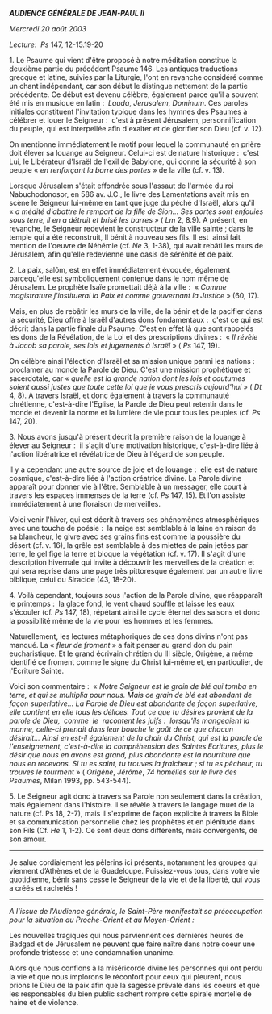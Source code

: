 ***AUDIENCE GÉNÉRALE DE JEAN-PAUL II***

*Mercredi 20 août 2003*

*Lecture*:  *Ps* 147, 12-15.19-20

1. Le Psaume qui vient d'être proposé à notre méditation constitue la deuxième partie du précédent Psaume 146. Les antiques traductions grecque et latine, suivies par la Liturgie, l'ont en revanche considéré comme un chant indépendant, car son début le distingue nettement de la partie précédente. Ce début est devenu célèbre, également parce qu'il a souvent été mis en musique en latin :  *Lauda*, *Jerusalem*, *Dominum*. Ces paroles initiales constituent l'invitation typique dans les hymnes des Psaumes à célébrer et louer le Seigneur :  c'est à présent Jérusalem, personnification du peuple, qui est interpellée afin d'exalter et de glorifier son Dieu (cf. v. 12).

On mentionne immédiatement le motif pour lequel la communauté en prière doit élever sa louange au Seigneur. Celui-ci est de nature historique :  c'est Lui, le Libérateur d'Israël de l'exil de Babylone, qui donne la sécurité à son peuple « *en renforçant la barre des portes* » de la ville (cf. v. 13).

Lorsque Jérusalem s'était effondrée sous l'assaut de l'armée du roi Nabuchodonosor, en 586 av. J.C., le livre des Lamentations avait mis en scène le Seigneur lui-même en tant que juge du péché d'Israël, alors qu'il « *a médité d'abattre le rempart de la fille de Sion... Ses portes sont enfouies sous terre, il en a détruit et brisé les barres* » ( *Lm* 2, 8.9). A présent, en revanche, le Seigneur redevient le constructeur de la ville sainte ; dans le temple qui a été reconstruit, Il bénit à nouveau ses fils. Il est  ainsi fait mention de l'oeuvre de Néhémie (cf. *Ne* 3, 1-38), qui avait rebâti les murs de Jérusalem, afin qu'elle redevienne une oasis de sérénité et de paix.

2. La paix, salôm, est en effet immédiatement évoquée, également parcequ'elle est symboliquement contenue dans le nom même de Jérusalem. Le prophète Isaïe promettait déjà à la ville :  « *Comme magistrature j'instituerai la Paix et comme gouvernant la Justice* » (60, 17).

Mais, en plus de rebâtir les murs de la ville, de la bénir et de la pacifier dans la sécurité, Dieu offre à Israël d'autres dons fondamentaux :  c'est ce qui est décrit dans la partie finale du Psaume. C'est en effet là que sont rappelés les dons de la Révélation, de la Loi et des prescriptions divines :  « *Il révèle à Jacob sa parole, ses lois et jugements à Israël* » ( *Ps* 147, 19).

On célèbre ainsi l'élection d'Israël et sa mission unique parmi les nations :  proclamer au monde la Parole de Dieu. C'est une mission prophétique et sacerdotale, car « *quelle est la grande nation dont les lois et coutumes soient aussi justes que toute cette loi que je vous prescris aujourd'hui* » ( *Dt* 4, 8). A travers Israël, et donc également à travers la communauté chrétienne, c'est-à-dire l'Eglise, la Parole de Dieu peut retentir dans le monde et devenir la norme et la lumière de vie pour tous les peuples (cf. *Ps* 147, 20).

3. Nous avons jusqu'à présent décrit la première raison de la louange à élever au Seigneur :  il s'agit d'une motivation historique, c'est-à-dire liée à l'action libératrice et révélatrice de Dieu à l'égard de son peuple.

Il y a cependant une autre source de joie et de louange :  elle est de nature cosmique, c'est-à-dire liée à l'action créatrice divine. La Parole divine apparaît pour donner vie à l'être. Semblable à un messager, elle court à travers les espaces immenses de la terre (cf. *Ps* 147, 15). Et l'on assiste immédiatement à une floraison de merveilles.

Voici venir l'hiver, qui est décrit à travers ses phénomènes atmosphériques avec une touche de poésie :  la neige est semblable à la laine en raison de sa blancheur, le givre avec ses grains fins est comme la poussière du désert (cf. v. 16), la grêle est semblable à des miettes de pain jetées par terre, le gel fige la terre et bloque la végétation (cf. v. 17). Il s'agit d'une description hivernale qui invite à découvrir les merveilles de la création et qui sera reprise dans une page très pittoresque également par un autre livre biblique, celui du Siracide (43, 18-20).

4. Voilà cependant, toujours sous l'action de la Parole divine, que réapparaît le printemps :  la glace fond, le vent chaud souffle et laisse les eaux s'écouler (cf. *Ps* 147, 18), répétant ainsi le cycle éternel des saisons et donc la possibilité même de la vie pour les hommes et les femmes.

Naturellement, les lectures métaphoriques de ces dons divins n'ont pas manqué. La « *fleur de froment* » a fait penser au grand don du pain eucharistique. Et le grand écrivain chrétien du III siècle, Origène, a même identifié ce froment comme le signe du Christ lui-même et, en particulier, de l'Ecriture Sainte.

Voici son commentaire :  « *Notre Seigneur est le grain de blé qui tomba en terre, et qui se multiplia pour nous. Mais ce grain de blé est abondant de façon superlative... La Parole de Dieu est abondante de façon superlative, elle contient en elle tous les délices. Tout ce que tu désires provient de la parole de Dieu,  comme  le  racontent les juifs :  lorsqu'ils mangeaient la manne, celle-ci prenait dans leur bouche le goût de ce que chacun désirait... Ainsi en est-il également de la chair du Christ, qui est la parole de l'enseignement, c'est-à-dire la compréhension des Saintes Ecritures, plus le désir que nous en avons est grand, plus abondante est la nourriture que nous en recevons. Si tu es saint, tu trouves la fraîcheur ; si tu es pêcheur, tu trouves le tourment* » ( *Origène*, *Jérôme*, *74 homélies sur le livre des Psaumes*, Milan 1993, pp. 543-544).

5. Le Seigneur agit donc à travers sa Parole non seulement dans la création, mais également dans l'histoire. Il se révèle à travers le langage muet de la nature (cf. Ps 18, 2-7), mais il s'exprime de façon explicite à travers la Bible et sa communication personnelle chez les prophètes et en plénitude dans son Fils (Cf. *He* 1, 1-2). Ce sont deux dons différents, mais convergents, de son amour.

***

Je salue cordialement les pèlerins ici présents, notamment les groupes qui viennent d’Athènes et de la Guadeloupe. Puissiez-vous tous, dans votre vie quotidienne, bénir sans cesse le Seigneur de la vie et de la liberté, qui vous a créés et rachetés !

* * *

*A l'issue de l'Audience générale, le Saint-Père manifestait sa préoccupation pour la situation au Proche-Orient et au Moyen-Orient :*

Les nouvelles tragiques qui nous parviennent ces dernières heures de Badgad et de Jérusalem ne peuvent que faire naître dans notre coeur une profonde tristesse et une condamnation unanime.

Alors que nous confions à la miséricorde divine les personnes qui ont perdu la vie et que nous implorons le réconfort pour ceux qui pleurent, nous prions le Dieu de la paix afin que la sagesse prévale dans les coeurs et que les responsables du bien public sachent rompre cette spirale mortelle de haine et de violence.